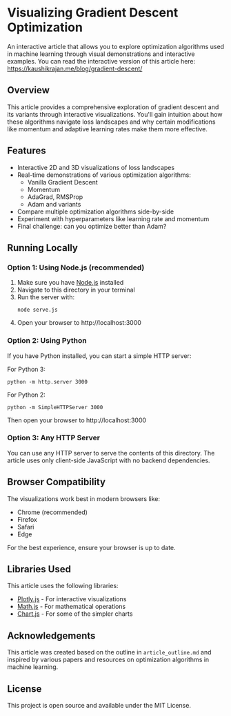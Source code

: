 # Visualizing Gradient Descent Optimization

An interactive article that allows you to explore optimization algorithms used in machine learning through visual demonstrations and interactive examples. You can read the interactive version of this article here: https://kaushikrajan.me/blog/gradient-descent/ 

## Overview

This article provides a comprehensive exploration of gradient descent and its variants through interactive visualizations. You'll gain intuition about how these algorithms navigate loss landscapes and why certain modifications like momentum and adaptive learning rates make them more effective.

## Features

- Interactive 2D and 3D visualizations of loss landscapes
- Real-time demonstrations of various optimization algorithms:
  - Vanilla Gradient Descent
  - Momentum
  - AdaGrad, RMSProp
  - Adam and variants
- Compare multiple optimization algorithms side-by-side
- Experiment with hyperparameters like learning rate and momentum
- Final challenge: can you optimize better than Adam?

## Running Locally

### Option 1: Using Node.js (recommended)

1. Make sure you have [Node.js](https://nodejs.org/) installed
2. Navigate to this directory in your terminal
3. Run the server with:
   ```
   node serve.js
   ```
4. Open your browser to http://localhost:3000

### Option 2: Using Python

If you have Python installed, you can start a simple HTTP server:

For Python 3:
```
python -m http.server 3000
```

For Python 2:
```
python -m SimpleHTTPServer 3000
```

Then open your browser to http://localhost:3000

### Option 3: Any HTTP Server

You can use any HTTP server to serve the contents of this directory. The article uses only client-side JavaScript with no backend dependencies.

## Browser Compatibility

The visualizations work best in modern browsers like:
- Chrome (recommended)
- Firefox
- Safari
- Edge

For the best experience, ensure your browser is up to date.

## Libraries Used

This article uses the following libraries:
- [Plotly.js](https://plotly.com/javascript/) - For interactive visualizations
- [Math.js](https://mathjs.org/) - For mathematical operations
- [Chart.js](https://www.chartjs.org/) - For some of the simpler charts

## Acknowledgements

This article was created based on the outline in `article_outline.md` and inspired by various papers and resources on optimization algorithms in machine learning.

## License

This project is open source and available under the MIT License. 
